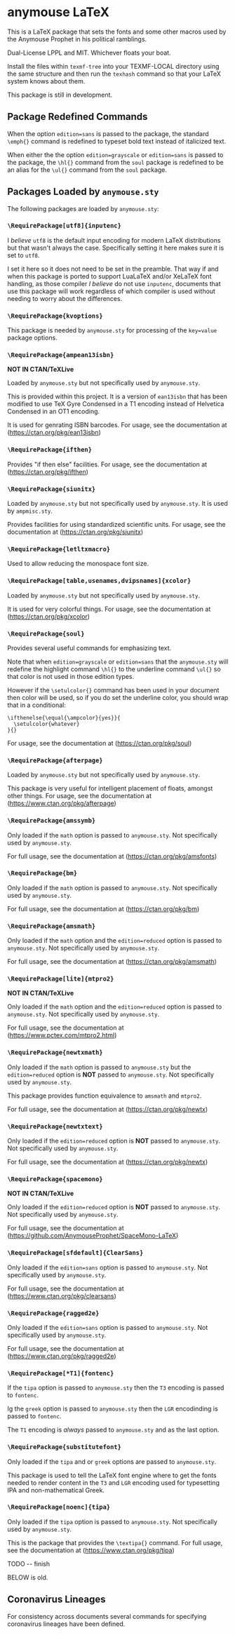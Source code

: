 anymouse LaTeX 
==============

This is a LaTeX package that sets the fonts and some other macros used by the
Anymouse Prophet in his political ramblings.

Dual-License LPPL and MIT. Whichever floats your boat.

Install the files within `texmf-tree` into your TEXMF-LOCAL directory using the
same structure and then run the `texhash` command so that your LaTeX system
knows about them.

This package is still in development.




Package Redefined Commands
--------------------------

When the option `edition=sans` is passed to the package, the standard `\emph{}`
command is redefined to typeset bold text instead of italicized text.

When either the the option `edition=grayscale` or `edition=sans` is passed to
the package, the `\hl{}` command from the `soul` package is redefined to be an
alias for the `\ul{}` command from the `soul` package.

Packages Loaded by `anymouse.sty`
---------------------------------

The following packages are loaded by `anymouse.sty`:

### `\RequirePackage[utf8]{inputenc}`

I *believe* `utf8` is the default input encoding for modern LaTeX distributions
but that wasn't always the case. Specifically setting it here makes sure it is
set to `utf8`.

I set it here so it does not need to be set in the preamble. That way if and
when this package is ported to support LuaLaTeX and/or XeLaTeX font handling,
as those compiler *I believe* do not use `inputenc`, documents that use this
package will work regardless of which compiler is used without needing to worry
about the differences.

### `\RequirePackage{kvoptions}`

This package is needed by `anymouse.sty` for processing of the `key=value`
package options.

### `\RequirePackage{ampean13isbn}`

__NOT IN CTAN/TeXLive__

Loaded by `anymouse.sty` but not specifically used by `anymouse.sty`.

This is provided within this project. It is a version of `ean13isbn` that has
been modified to use TeX Gyre Condensed in a T1 encoding instead of Helvetica
Condensed in an OT1 encoding.

It is used for genrating ISBN barcodes. For usage, see the documentation at
(https://ctan.org/pkg/ean13isbn)

### `\RequirePackage{ifthen}`

Provides "if then else" facilities. For usage, see the documentation at
(https://ctan.org/pkg/ifthen)

### `\RequirePackage{siunitx}`

Loaded by `anymouse.sty` but not specifically used by `anymouse.sty`. It is used
by `ampmisc.sty`.

Provides facilities for using standardized scientific units. For usage, see the
documentation at (https://ctan.org/pkg/siunitx)

### `\RequirePackage{letltxmacro}`

Used to allow reducing the monospace font size.

### `\RequirePackage[table,usenames,dvipsnames]{xcolor}`

Loaded by `anymouse.sty` but not specifically used by `anymouse.sty`.

It is used for very colorful things. For usage, see the documentation at
(https://ctan.org/pkg/xcolor)

### `\RequirePackage{soul}`

Provides several useful commands for emphasizing text.

Note that when `edition=grayscale` or `edition=sans` that the `anymouse.sty`
will redefine the highlight command `\hl{}` to the underline command `\ul{}` so
that color is not used in those edition types.

However if the `\setulcolor{}` command has been used in your document then color
will be used, so if you do set the underline color, you should wrap that in a
conditional:

    \ifthenelse{\equal{\ampcolor}{yes}}{
      \setulcolor{whatever}
    }{}

For usage, see the documentation at (https://ctan.org/pkg/soul)

### `\RequirePackage{afterpage}`

Loaded by `anymouse.sty` but not specifically used by `anymouse.sty`.

This package is very useful for intelligent placement of floats, amongst other
things. For usage, see the documentation at (https://www.ctan.org/pkg/afterpage)

### `\RequirePackage{amssymb}`

Only loaded if the `math` option is passed to `anymouse.sty`. Not specifically
used by `anymouse.sty`.

For full usage, see the documentation at (https://ctan.org/pkg/amsfonts)

### `\RequirePackage{bm}`

Only loaded if the `math` option is passed to `anymouse.sty`. Not specifically
used by `anymouse.sty`.

For full usage, see the documentation at (https://ctan.org/pkg/bm)

### `\RequirePackage{amsmath}`

Only loaded if the `math` option and the `edition=reduced` option is passed to
`anymouse.sty`. Not specifically used by `anymouse.sty`.

For full usage, see the documentation at (https://ctan.org/pkg/amsmath)

### `\RequirePackage[lite]{mtpro2}`

__NOT IN CTAN/TeXLive__

Only loaded if the `math` option and the `edition=reduced` option is passed to
`anymouse.sty`. Not specifically used by `anymouse.sty`.

For full usage, see the documentation at (https://www.pctex.com/mtpro2.html)

### `\RequirePackage{newtxmath}`

Only loaded if the `math` option is passed to `anymouse.sty` but the
`edition=reduced` option is __NOT__ passed to `anymouse.sty`. Not specifically
used by `anymouse.sty`.

This package provides function equivalence to `amsmath` and `mtpro2`.

For full usage, see the documentation at (https://ctan.org/pkg/newtx)

### `\RequirePackage{newtxtext}`

Only loaded if the `edition=reduced` option is __NOT__ passed to `anymouse.sty`.
Not specifically used by `anymouse.sty`.

For full usage, see the documentation at (https://ctan.org/pkg/newtx)

### `\RequirePackage{spacemono}`

__NOT IN CTAN/TeXLive__

Only loaded if the `edition=reduced` option is __NOT__ passed to `anymouse.sty`.
Not specifically used by `anymouse.sty`.

For full usage, see the documentation at
(https://github.com/AnymouseProphet/SpaceMono-LaTeX)

### `\RequirePackage[sfdefault]{ClearSans}`

Only loaded if the `edition=sans` option is passed to `anymouse.sty`. Not
specifically used by `anymouse.sty`.

For full usage, see the documentation at (https://www.ctan.org/pkg/clearsans)

### `\RequirePackage{ragged2e}`

Only loaded if the `edition=sans` option is passed to `anymouse.sty`. Not
specifically used by `anymouse.sty`.

For full usage, see the documentation at (https://www.ctan.org/pkg/ragged2e)

### `\RequirePackage[*T1]{fontenc}`

If the `tipa` option is passed to `anymouse.sty` then the `T3` encoding is
passed to `fontenc`.

Ig the `greek` option is passed to `anymouse.sty` then the `LGR` encodinding is
passed to `fontenc`.

The `T1` encoding is *always* passed to `anymouse.sty` and as the last option.

### `\RequirePackage{substitutefont}`

Only loaded if the `tipa` and or `greek` options are passed to `anymouse.sty`.

This package is used to tell the LaTeX font engine where to get the fonts needed
to render content in the `T3` and `LGR` encoding used for typesetting IPA and
non-mathematical Greek.

### `\RequirePackage[noenc]{tipa}`

Only loaded if the `tipa` option is passed to `anymouse.sty`. Not specifically
used by `anymouse.sty`.

This is the package that provides the `\textipa{}` command. For full usage, see
the documentation at (https://www.ctan.org/pkg/tipa)


TODO -- finish

BELOW is old.






Coronavirus Lineages
--------------------

For consistency across documents several commands for specifying coronavirus
lineages have been defined.

